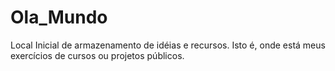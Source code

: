 # Ola_Mundo
Local Inicial de armazenamento de idéias e recursos. Isto é, onde está meus exercícios de cursos ou projetos públicos.
